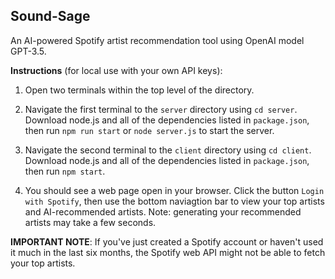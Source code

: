 ## Sound-Sage
An AI-powered Spotify artist recommendation tool using OpenAI model GPT-3.5.

**Instructions** (for local use with your own API keys):
1. Open two terminals within the top level of the directory.

2. Navigate the first terminal to the ```server``` directory using ```cd server```. Download node.js and all of the dependencies listed in ```package.json```, then run ```npm run start``` or ```node server.js``` to start the server.

3. Navigate the second terminal to the ```client``` directory using ```cd client```. Download node.js and all of the dependencies listed in ```package.json```, then run ```npm start```.

4. You should see a web page open in your browser. Click the button ```Login with Spotify```, then use the bottom naviagtion bar to view your top artists and AI-recommended artists. Note: generating your recommended artists may take a few seconds.


**IMPORTANT NOTE**: If you've just created a Spotify account or haven't used it much in the last six months, the Spotify web API might not be able to fetch your top artists.

